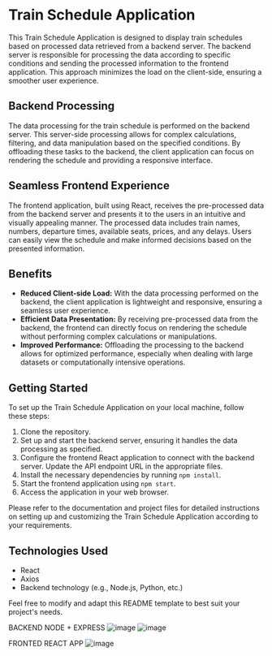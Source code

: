 
# Train Schedule Application

This Train Schedule Application is designed to display train schedules based on processed data retrieved from a backend server. The backend server is responsible for processing the data according to specific conditions and sending the processed information to the frontend application. This approach minimizes the load on the client-side, ensuring a smoother user experience.

## Backend Processing

The data processing for the train schedule is performed on the backend server. This server-side processing allows for complex calculations, filtering, and data manipulation based on the specified conditions. By offloading these tasks to the backend, the client application can focus on rendering the schedule and providing a responsive interface.

## Seamless Frontend Experience

The frontend application, built using React, receives the pre-processed data from the backend server and presents it to the users in an intuitive and visually appealing manner. The processed data includes train names, numbers, departure times, available seats, prices, and any delays. Users can easily view the schedule and make informed decisions based on the presented information.

## Benefits

- **Reduced Client-side Load:** With the data processing performed on the backend, the client application is lightweight and responsive, ensuring a seamless user experience.
- **Efficient Data Presentation:** By receiving pre-processed data from the backend, the frontend can directly focus on rendering the schedule without performing complex calculations or manipulations.
- **Improved Performance:** Offloading the processing to the backend allows for optimized performance, especially when dealing with large datasets or computationally intensive operations.

## Getting Started

To set up the Train Schedule Application on your local machine, follow these steps:

1. Clone the repository.
2. Set up and start the backend server, ensuring it handles the data processing as specified.
3. Configure the frontend React application to connect with the backend server. Update the API endpoint URL in the appropriate files.
4. Install the necessary dependencies by running `npm install`.
5. Start the frontend application using `npm start`.
6. Access the application in your web browser.

Please refer to the documentation and project files for detailed instructions on setting up and customizing the Train Schedule Application according to your requirements.

## Technologies Used

- React
- Axios
- Backend technology (e.g., Node.js, Python, etc.)

Feel free to modify and adapt this README template to best suit your project's needs.


BACKEND NODE + EXPRESS
![image](https://github.com/mohit-kota/affordmed_task/assets/96908137/75751ad9-c716-434d-af40-9a210df40157)
![image](https://github.com/mohit-kota/affordmed_task/assets/96908137/bff51145-0049-428b-904f-78f48e43be5a)

FRONTED REACT APP 
![image](https://github.com/mohit-kota/affordmed_task/assets/96908137/b69d20c7-1ca9-47e4-9566-06fe0cbcf6e6)

